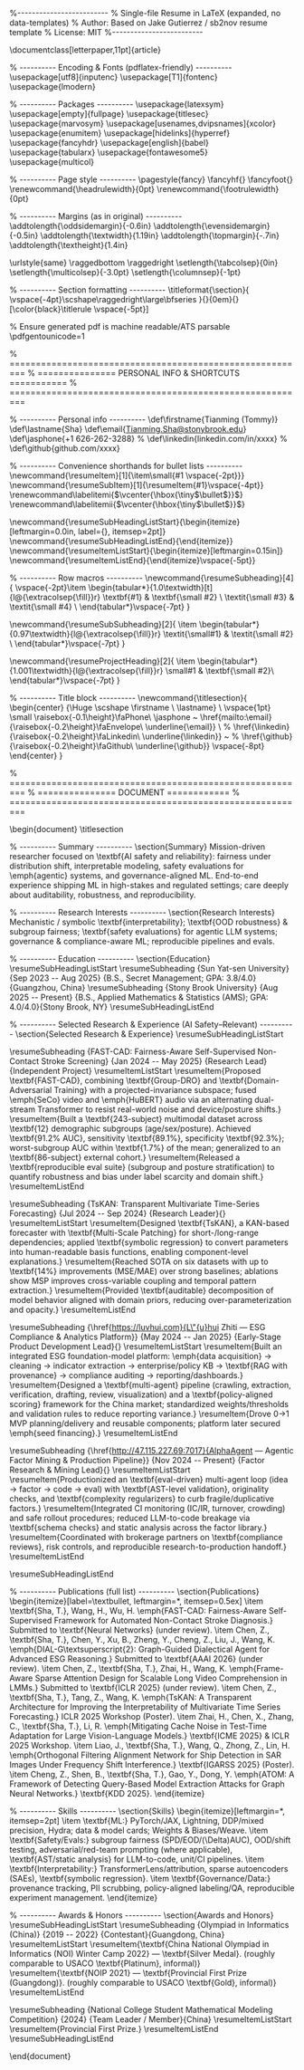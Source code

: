 %-------------------------
% Single-file Resume in LaTeX (expanded, no data-templates)
% Author: Based on Jake Gutierrez / sb2nov resume template
% License: MIT
%-------------------------

\documentclass[letterpaper,11pt]{article}

% ---------- Encoding & Fonts (pdflatex-friendly) ----------
\usepackage[utf8]{inputenc}
\usepackage[T1]{fontenc}
\usepackage{lmodern}

% ---------- Packages ----------
\usepackage{latexsym}
\usepackage[empty]{fullpage}
\usepackage{titlesec}
\usepackage{marvosym}
\usepackage[usenames,dvipsnames]{xcolor}
\usepackage{enumitem}
\usepackage[hidelinks]{hyperref}
\usepackage{fancyhdr}
\usepackage[english]{babel}
\usepackage{tabularx}
\usepackage{fontawesome5}
\usepackage{multicol}

% ---------- Page style ----------
\pagestyle{fancy}
\fancyhf{}
\fancyfoot{}
\renewcommand{\headrulewidth}{0pt}
\renewcommand{\footrulewidth}{0pt}

% ---------- Margins (as in original) ----------
\addtolength{\oddsidemargin}{-0.6in}
\addtolength{\evensidemargin}{-0.5in}
\addtolength{\textwidth}{1.19in}
\addtolength{\topmargin}{-.7in}
\addtolength{\textheight}{1.4in}

\urlstyle{same}
\raggedbottom
\raggedright
\setlength{\tabcolsep}{0in}
\setlength{\multicolsep}{-3.0pt}
\setlength{\columnsep}{-1pt}

% ---------- Section formatting ----------
\titleformat{\section}{
  \vspace{-4pt}\scshape\raggedright\large\bfseries
}{}{0em}{}[\color{black}\titlerule \vspace{-5pt}]

% Ensure generated pdf is machine readable/ATS parsable
\pdfgentounicode=1

% =========================================================
% ===============   PERSONAL INFO & SHORTCUTS   ===========
% =========================================================

% ---------- Personal info ----------
\def\firstname{Tianming (Tommy)}
\def\lastname{Sha}
\def\email{Tianming.Sha@stonybrook.edu}
\def\jasphone{+1 626-262-3288}
% \def\linkedin{linkedin.com/in/xxxx}
% \def\github{github.com/xxxx}

% ---------- Convenience shorthands for bullet lists ----------
\newcommand{\resumeItem}[1]{\item\small{#1 \vspace{-2pt}}}
\newcommand{\resumeSubItem}[1]{\resumeItem{#1}\vspace{-4pt}}
\renewcommand\labelitemi{$\vcenter{\hbox{\tiny$\bullet$}}$}
\renewcommand\labelitemii{$\vcenter{\hbox{\tiny$\bullet$}}$}

\newcommand{\resumeSubHeadingListStart}{\begin{itemize}[leftmargin=0.0in, label={}, itemsep=2pt]}
\newcommand{\resumeSubHeadingListEnd}{\end{itemize}}
\newcommand{\resumeItemListStart}{\begin{itemize}[leftmargin=0.15in]}
\newcommand{\resumeItemListEnd}{\end{itemize}\vspace{-5pt}}

% ---------- Row macros ----------
\newcommand{\resumeSubheading}[4]{
  \vspace{-2pt}\item
    \begin{tabular*}{1.0\textwidth}[t]{l@{\extracolsep{\fill}}r}
      \textbf{#1} & \textbf{\small #2} \\
      \textit{\small #3} & \textit{\small #4} \\
    \end{tabular*}\vspace{-7pt}
}

\newcommand{\resumeSubSubheading}[2]{
  \item
  \begin{tabular*}{0.97\textwidth}{l@{\extracolsep{\fill}}r}
    \textit{\small#1} & \textit{\small #2} \\
  \end{tabular*}\vspace{-7pt}
}

\newcommand{\resumeProjectHeading}[2]{
  \item
  \begin{tabular*}{1.001\textwidth}{l@{\extracolsep{\fill}}r}
    \small#1 & \textbf{\small #2}\\
  \end{tabular*}\vspace{-7pt}
}

% ---------- Title block ----------
\newcommand{\titlesection}{
\begin{center}
  {\Huge \scshape \firstname \ \lastname} \\ \vspace{1pt}
  \small \raisebox{-0.1\height}\faPhone\ \jasphone ~
  \href{mailto:\email}{\raisebox{-0.2\height}\faEnvelope\ \underline{\email}} \\
  % \href{\linkedin}{\raisebox{-0.2\height}\faLinkedin\ \underline{\linkedin}}  ~
  % \href{\github}{\raisebox{-0.2\height}\faGithub\ \underline{\github}}
  \vspace{-8pt}
\end{center}
}

% =========================================================
% ===============           DOCUMENT           ============
% =========================================================

\begin{document}
\titlesection

% ---------- Summary ----------
\section{Summary}
Mission-driven researcher focused on \textbf{AI safety and reliability}: fairness under distribution shift, interpretable modeling, safety evaluations for \emph{agentic} systems, and governance-aligned ML. End-to-end experience shipping ML in high-stakes and regulated settings; care deeply about auditability, robustness, and reproducibility.

% ---------- Research Interests ----------
\section{Research Interests}
Mechanistic / symbolic \textbf{interpretability}; \textbf{OOD robustness} \& subgroup fairness; \textbf{safety evaluations} for agentic LLM systems; governance \& compliance-aware ML; reproducible pipelines and evals.

% ---------- Education ----------
\section{Education}
\resumeSubHeadingListStart
  \resumeSubheading
    {Sun Yat-sen University}
    {Sep 2023 -- Aug 2025}
    {B.S., Secret Management; GPA: 3.8/4.0}{Guangzhou, China}
  \resumeSubheading
    {Stony Brook University}
    {Aug 2025 -- Present}
    {B.S., Applied Mathematics \& Statistics (AMS); GPA: 4.0/4.0}{Stony Brook, NY}
\resumeSubHeadingListEnd

% ---------- Selected Research & Experience (AI Safety–Relevant) ----------
\section{Selected Research \& Experience}
\resumeSubHeadingListStart

 \resumeSubheading
  {FAST-CAD: Fairness-Aware Self-Supervised Non-Contact Stroke Screening}
  {Jan 2024 -- May 2025}
  {Research Lead}{Independent Project}
  \resumeItemListStart
    \resumeItem{Proposed \textbf{FAST-CAD}, combining \textbf{Group-DRO} and \textbf{Domain-Adversarial Training} with a projected-invariance subspace; fused \emph{SeCo} video and \emph{HuBERT} audio via an alternating dual-stream Transformer to resist real-world noise and device/posture shifts.}
    \resumeItem{Built a \textbf{243-subject} multimodal dataset across \textbf{12} demographic subgroups (age/sex/posture). Achieved \textbf{91.2\% AUC}, sensitivity \textbf{89.1\%}, specificity \textbf{92.3\%}; worst-subgroup AUC within \textbf{1.7\%} of the mean; generalized to an \textbf{86-subject} external cohort.}
    \resumeItem{Released a \textbf{reproducible eval suite} (subgroup and posture stratification) to quantify robustness and bias under label scarcity and domain shift.}
  \resumeItemListEnd

  \resumeSubheading
  {TsKAN: Transparent Multivariate Time-Series Forecasting}
  {Jul 2024 -- Sep 2024}
  {Research Leader}{}
  \resumeItemListStart
    \resumeItem{Designed \textbf{TsKAN}, a KAN-based forecaster with \textbf{Multi-Scale Patching} for short-/long-range dependencies; applied \textbf{symbolic regression} to convert parameters into human-readable basis functions, enabling component-level explanations.}
    \resumeItem{Reached SOTA on six datasets with up to \textbf{14\%} improvements (MSE/MAE) over strong baselines; ablations show MSP improves cross-variable coupling and temporal pattern extraction.}
    \resumeItem{Provided \textbf{auditable} decomposition of model behavior aligned with domain priors, reducing over-parameterization and opacity.}
  \resumeItemListEnd

  \resumeSubheading
  {\href{https://luvhui.com}{L\"{u}hui Zhiti — ESG Compliance \& Analytics Platform}}
  {May 2024 -- Jan 2025}
  {Early-Stage Product Development Lead}{}
  \resumeItemListStart
    \resumeItem{Built an integrated ESG foundation-model platform: \emph{data acquisition} $\rightarrow$ cleaning $\rightarrow$ indicator extraction $\rightarrow$ enterprise/policy KB $\rightarrow$ \textbf{RAG with provenance} $\rightarrow$ compliance auditing $\rightarrow$ reporting/dashboards.}
    \resumeItem{Designed a \textbf{multi-agent} pipeline (crawling, extraction, verification, drafting, review, visualization) and a \textbf{policy-aligned scoring} framework for the China market; standardized weights/thresholds and validation rules to reduce reporting variance.}
    \resumeItem{Drove 0$\rightarrow$1 MVP planning/delivery and reusable components; platform later secured \emph{seed financing}.}
  \resumeItemListEnd

  \resumeSubheading
  {\href{http://47.115.227.69:7017}{AlphaAgent — Agentic Factor Mining \& Production Pipeline}}
  {Nov 2024 -- Present}
  {Factor Research \& Mining Lead}{}
  \resumeItemListStart
    \resumeItem{Productionized an \textbf{eval-driven} multi-agent loop (idea $\rightarrow$ factor $\rightarrow$ code $\rightarrow$ eval) with \textbf{AST-level validation}, originality checks, and \textbf{complexity regularizers} to curb fragile/duplicative factors.}
    \resumeItem{Integrated CI monitoring (IC/IR, turnover, crowding) and safe rollout procedures; reduced LLM-to-code breakage via \textbf{schema checks} and static analysis across the factor library.}
    \resumeItem{Coordinated with brokerage partners on \textbf{compliance reviews}, risk controls, and reproducible research-to-production handoff.}
  \resumeItemListEnd

\resumeSubHeadingListEnd

% ---------- Publications (full list) ----------
\section{Publications}
\begin{itemize}[label=\textbullet, leftmargin=*, itemsep=0.5ex]
  \item \textbf{Sha, T.}, Wang, H., Wu, H. \emph{FAST-CAD: Fairness-Aware Self-Supervised Framework for Automated Non-Contact Stroke Diagnosis.} Submitted to \textbf{Neural Networks} (under review).
  \item Chen, Z., \textbf{Sha, T.}, Chen, Y., Xu, B., Zheng, Y., Cheng, Z., Liu, J., Wang, K. \emph{DIAL-G\textsuperscript{2}: Graph-Guided Dialectical Agent for Advanced ESG Reasoning.} Submitted to \textbf{AAAI 2026} (under review).
  \item Chen, Z., \textbf{Sha, T.}, Zhai, H., Wang, K. \emph{Frame-Aware Sparse Attention Design for Scalable Long Video Comprehension in LMMs.} Submitted to \textbf{ICLR 2025} (under review).
  \item Chen, Z., \textbf{Sha, T.}, Tang, Z., Wang, K. \emph{TsKAN: A Transparent Architecture for Improving the Interpretability of Multivariate Time Series Forecasting.} ICLR 2025 Workshop (Poster).
  \item Zhai, H., Chen, X., Zhang, C., \textbf{Sha, T.}, Li, R. \emph{Mitigating Cache Noise in Test-Time Adaptation for Large Vision-Language Models.} \textbf{ICME 2025} \& ICLR 2025 Workshop.
  \item Liao, J., \textbf{Sha, T.}, Wang, Q., Zhong, Z., Lin, H. \emph{Orthogonal Filtering Alignment Network for Ship Detection in SAR Images Under Frequency Shift Interference.} \textbf{IGARSS 2025} (Poster).
  \item Cheng, Z., Shen, B., \textbf{Sha, T.}, Gao, Y., Dong, Y. \emph{ATOM: A Framework of Detecting Query-Based Model Extraction Attacks for Graph Neural Networks.} \textbf{KDD 2025}.
\end{itemize}

% ---------- Skills ----------
\section{Skills}
\begin{itemize}[leftmargin=*, itemsep=2pt]
  \item \textbf{ML:} PyTorch/JAX, Lightning, DDP/mixed precision, Hydra; data \& model cards; Weights \& Biases/Weave.
  \item \textbf{Safety/Evals:} subgroup fairness (SPD/EOD/\(\Delta\)AUC), OOD/shift testing, adversarial/red-team prompting (where applicable), \textbf{AST/static analysis} for LLM-to-code, unit/CI pipelines.
  \item \textbf{Interpretability:} TransformerLens/attribution, sparse autoencoders (SAEs), \textbf{symbolic regression}.
  \item \textbf{Governance/Data:} provenance tracking, PII scrubbing, policy-aligned labeling/QA, reproducible experiment management.
\end{itemize}

% ---------- Awards & Honors ----------
\section{Awards and Honors}
\resumeSubHeadingListStart
  \resumeSubheading
    {Olympiad in Informatics (China)}
    {2019 -- 2022}
    {Contestant}{Guangdong, China}
    \resumeItemListStart
      \resumeItem{\textbf{China National Olympiad in Informatics (NOI) Winter Camp 2022} — \textbf{Silver Medal}. (roughly comparable to USACO \textbf{Platinum}, informal)}
      \resumeItem{\textbf{NOIP 2021} — \textbf{Provincial First Prize (Guangdong)}. (roughly comparable to USACO \textbf{Gold}, informal)}
    \resumeItemListEnd

  \resumeSubheading
    {National College Student Mathematical Modeling Competition}
    {2024}
    {Team Leader / Member}{China}
    \resumeItemListStart
      \resumeItem{Provincial First Prize.}
    \resumeItemListEnd
\resumeSubHeadingListEnd

\end{document}

